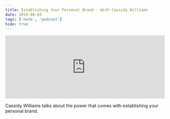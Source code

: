 ```yaml
---
title: Establishing Your Personal Brand - With Cassidy Williams
date: 2019-08-03
tags: ['note', 'podcast']
hide: true
---
```


<iframe height="200px" width="100%" frameborder="no" scrolling="no" seamless src="https://player.simplecast.com/03bf57d4-e3d6-4922-88cb-5d23b713104a?dark=false"></iframe>

Cassidy Williams talks about the power that comes with establishing your personal brand.
